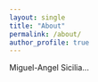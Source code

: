 ```yaml
---
layout: single
title: "About"
permalink: /about/
author_profile: true
---
```



Miguel-Angel Sicilia...